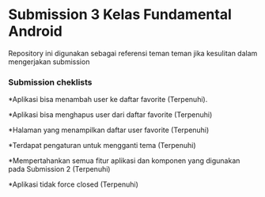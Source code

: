 # Submission 3 Kelas Fundamental Android 

Repository ini digunakan sebagai referensi teman teman jika kesulitan dalam mengerjakan submission

### Submission cheklists
*Aplikasi bisa menambah user ke daftar favorite (Terpenuhi).

*Aplikasi bisa menghapus user dari daftar favorite (Terpenuhi)

*Halaman yang menampilkan daftar user favorite (Terpenuhi)

*Terdapat pengaturan untuk mengganti tema (Terpenuhi)

*Mempertahankan semua fitur aplikasi dan komponen yang digunakan pada Submission 2 (Terpenuhi)

*Aplikasi tidak force closed (Terpenuhi)

